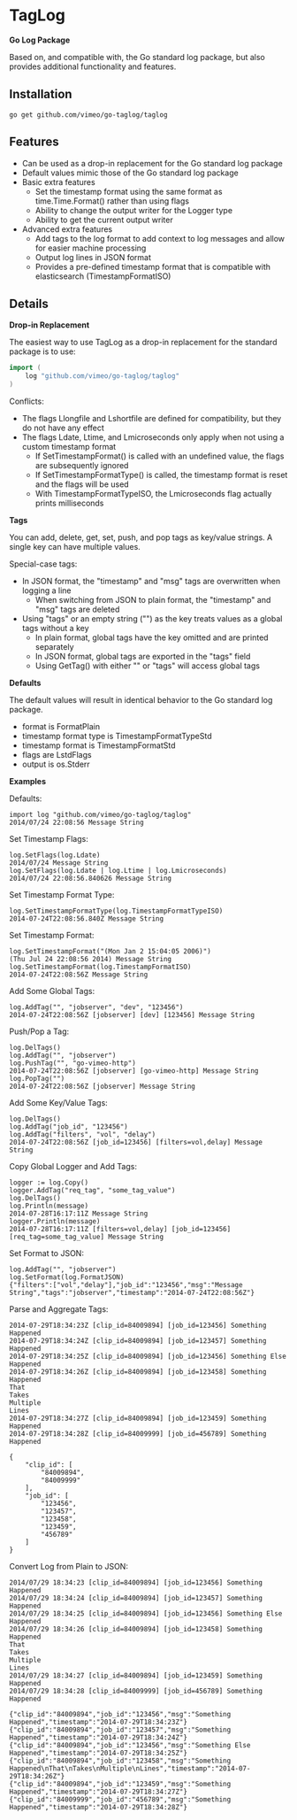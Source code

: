 # TagLog #

**Go Log Package**

Based on, and compatible with, the Go standard log package, but also provides
additional functionality and features.

## Installation ##

```
go get github.com/vimeo/go-taglog/taglog
```

## Features ##

- Can be used as a drop-in replacement for the Go standard log package
- Default values mimic those of the Go standard log package
- Basic extra features
    - Set the timestamp format using the same format as time.Time.Format() rather than using flags
    - Ability to change the output writer for the Logger type
    - Ability to get the current output writer
- Advanced extra features
    - Add tags to the log format to add context to log messages and allow for easier machine processing
    - Output log lines in JSON format
    - Provides a pre-defined timestamp format that is compatible with elasticsearch (TimestampFormatISO)

## Details ##

**Drop-in Replacement**

The easiest way to use TagLog as a drop-in replacement for the standard package
is to use:
```go
import (
    log "github.com/vimeo/go-taglog/taglog"
)
```

Conflicts:
- The flags Llongfile and Lshortfile are defined for compatibility, but they do not have any effect
- The flags Ldate, Ltime, and Lmicroseconds only apply when not using a custom timestamp format
    - If SetTimestampFormat() is called with an undefined value, the flags are subsequently ignored
    - If SetTimestampFormatType() is called, the timestamp format is reset and the flags will be used
    - With TimestampFormatTypeISO, the Lmicroseconds flag actually prints milliseconds

**Tags**

You can add, delete, get, set, push, and pop tags as key/value strings. A single
key can have multiple values.

Special-case tags:
- In JSON format, the "timestamp" and "msg" tags are overwritten when logging a line
    - When switching from JSON to plain format, the "timestamp" and "msg" tags are deleted
- Using "tags" or an empty string ("") as the key treats values as a global tags without a key
    - In plain format, global tags have the key omitted and are printed separately
    - In JSON format, global tags are exported in the "tags" field
    - Using GetTag() with either "" or "tags" will access global tags

**Defaults**

The default values will result in identical behavior to the Go standard log
package.
- format is FormatPlain
- timestamp format type is TimestampFormatTypeStd
- timestamp format is TimestampFormatStd
- flags are LstdFlags
- output is os.Stderr

**Examples**

Defaults:
```
import log "github.com/vimeo/go-taglog/taglog"
2014/07/24 22:08:56 Message String
```

Set Timestamp Flags:
```
log.SetFlags(log.Ldate)
2014/07/24 Message String
log.SetFlags(log.Ldate | log.Ltime | log.Lmicroseconds)
2014/07/24 22:08:56.840626 Message String
```

Set Timestamp Format Type:
```
log.SetTimestampFormatType(log.TimestampFormatTypeISO)
2014-07-24T22:08:56.840Z Message String
```

Set Timestamp Format:
```
log.SetTimestampFormat("(Mon Jan 2 15:04:05 2006)")
(Thu Jul 24 22:08:56 2014) Message String
log.SetTimestampFormat(log.TimestampFormatISO)
2014-07-24T22:08:56Z Message String
```

Add Some Global Tags:
```
log.AddTag("", "jobserver", "dev", "123456")
2014-07-24T22:08:56Z [jobserver] [dev] [123456] Message String
```

Push/Pop a Tag:
```
log.DelTags()
log.AddTag("", "jobserver")
log.PushTag("", "go-vimeo-http")
2014-07-24T22:08:56Z [jobserver] [go-vimeo-http] Message String
log.PopTag("")
2014-07-24T22:08:56Z [jobserver] Message String
```

Add Some Key/Value Tags:
```
log.DelTags()
log.AddTag("job_id", "123456")
log.AddTag("filters", "vol", "delay")
2014-07-24T22:08:56Z [job_id=123456] [filters=vol,delay] Message String
```

Copy Global Logger and Add Tags:
```
logger := log.Copy()
logger.AddTag("req_tag", "some_tag_value")
log.DelTags()
log.Println(message)
2014-07-28T16:17:11Z Message String
logger.Println(message)
2014-07-28T16:17:11Z [filters=vol,delay] [job_id=123456] [req_tag=some_tag_value] Message String
```

Set Format to JSON:
```
log.AddTag("", "jobserver")
log.SetFormat(log.FormatJSON)
{"filters":["vol","delay"],"job_id":"123456","msg":"Message String","tags":"jobserver","timestamp":"2014-07-24T22:08:56Z"}
```

Parse and Aggregate Tags:
```
2014-07-29T18:34:23Z [clip_id=84009894] [job_id=123456] Something Happened
2014-07-29T18:34:24Z [clip_id=84009894] [job_id=123457] Something Happened
2014-07-29T18:34:25Z [clip_id=84009894] [job_id=123456] Something Else Happened
2014-07-29T18:34:26Z [clip_id=84009894] [job_id=123458] Something Happened
That
Takes
Multiple
Lines
2014-07-29T18:34:27Z [clip_id=84009894] [job_id=123459] Something Happened
2014-07-29T18:34:28Z [clip_id=84009999] [job_id=456789] Something Happened

{
    "clip_id": [
        "84009894",
        "84009999"
    ],
    "job_id": [
        "123456",
        "123457",
        "123458",
        "123459",
        "456789"
    ]
}
```

Convert Log from Plain to JSON:
```
2014/07/29 18:34:23 [clip_id=84009894] [job_id=123456] Something Happened
2014/07/29 18:34:24 [clip_id=84009894] [job_id=123457] Something Happened
2014/07/29 18:34:25 [clip_id=84009894] [job_id=123456] Something Else Happened
2014/07/29 18:34:26 [clip_id=84009894] [job_id=123458] Something Happened
That
Takes
Multiple
Lines
2014/07/29 18:34:27 [clip_id=84009894] [job_id=123459] Something Happened
2014/07/29 18:34:28 [clip_id=84009999] [job_id=456789] Something Happened

{"clip_id":"84009894","job_id":"123456","msg":"Something Happened","timestamp":"2014-07-29T18:34:23Z"}
{"clip_id":"84009894","job_id":"123457","msg":"Something Happened","timestamp":"2014-07-29T18:34:24Z"}
{"clip_id":"84009894","job_id":"123456","msg":"Something Else Happened","timestamp":"2014-07-29T18:34:25Z"}
{"clip_id":"84009894","job_id":"123458","msg":"Something Happened\nThat\nTakes\nMultiple\nLines","timestamp":"2014-07-29T18:34:26Z"}
{"clip_id":"84009894","job_id":"123459","msg":"Something Happened","timestamp":"2014-07-29T18:34:27Z"}
{"clip_id":"84009999","job_id":"456789","msg":"Something Happened","timestamp":"2014-07-29T18:34:28Z"}
```
